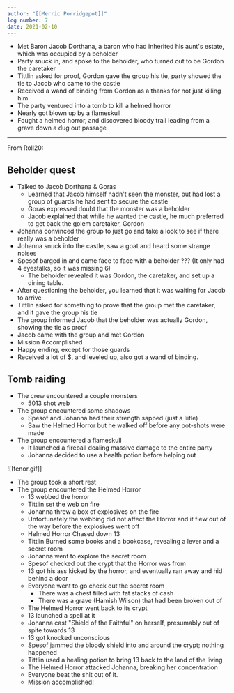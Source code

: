 ```yaml
---
author: "[[Merric Porridgepot]]"
log number: 7
date: 2021-02-10
---
```

- Met Baron Jacob Dorthana, a baron who had inherited his aunt's estate, which was occupied by a beholder
- Party snuck in, and spoke to the beholder, who turned out to be Gordon the caretaker
- Tittlin asked for proof, Gordon gave the group his tie, party showed the tie to Jacob who came to the castle
- Received a wand of binding from Gordon as a thanks for not just killing him
- The party ventured into a tomb to kill a helmed horror
- Nearly got blown up by a flameskull
- Fought a helmed horror, and discovered bloody trail leading from a grave down a dug out passage

---

From Roll20:

## Beholder quest

- Talked to Jacob Dorthana & Goras
	- Learned that Jacob himself hadn't seen the monster, but had lost a group of guards he had sent to secure the castle  
	- Goras expressed doubt that the monster was a beholder
	- Jacob explained that while he wanted the castle, he much preferred to get back the golem caretaker, Gordon  
- Johanna convinced the group to just go and take a look to see if there really was a beholder
- Johanna snuck into the castle, saw a goat and heard some strange noises
- Spesof barged in and came face to face with a beholder ??? (It only had 4 eyestalks, so it was missing 6)
	- The beholder revealed it was Gordon, the caretaker, and set up a dining table.
- After questioning the beholder, you learned that it was waiting for Jacob to arrive  
- Tittlin asked for something to prove that the group met the caretaker, and it gave the group his tie
- The group informed Jacob that the beholder was actually Gordon, showing the tie as proof
- Jacob came with the group and met Gordon
- Mission Accomplished
- Happy ending, except for those guards
- Received a lot of $, and leveled up, also got a wand of binding.  

## Tomb raiding

- The crew encountered a couple monsters
	- 5013 shot web
- The group encountered some shadows
	- Spesof and Johanna had their strength sapped (just a liitle)
	- Saw the Helmed Horror but he walked off before any pot-shots were made
- The group encountered a flameskull
	- It launched a fireball dealing massive damage to the entire party
	- Johanna decided to use a health potion before helping out  

![[tenor.gif]]

- The group took a short rest
- The group encountered the Helmed Horror
	- 13 webbed the horror
	- Tittlin set the web on fire
	- Johanna threw a box of explosives on the fire
	- Unfortunately the webbing did not affect the Horror and it flew out of the way before the explosives went off
	- Helmed Horror Chased down 13
	- Tittlin Burned some books and a bookcase, revealing a lever and a secret room  
	- Johanna went to explore the secret room
	- Spesof checked out the crypt that the Horror was from
	- 13 got his ass kicked by the horror, and eventually ran away and hid behind a door  
	- Everyone went to go check out the secret room
		- There was a chest filled with fat stacks of cash
		- There was a grave (Hamish Wilson) that had been broken out of
	- The Helmed Horror went back to its crypt
	- 13 launched a spell at it
	- Johanna cast "Shield of the Faithful" on herself, presumably out of spite towards 13  
	- 13 got knocked unconscious
	- Spesof jammed the bloody shield into and around the crypt; nothing happened  
	- Tittlin used a healing potion to bring 13 back to the land of the living
	- The Helmed Horror attacked Johanna, breaking her concentration
	- Everyone beat the shit out of it.
	- Mission accomplished!